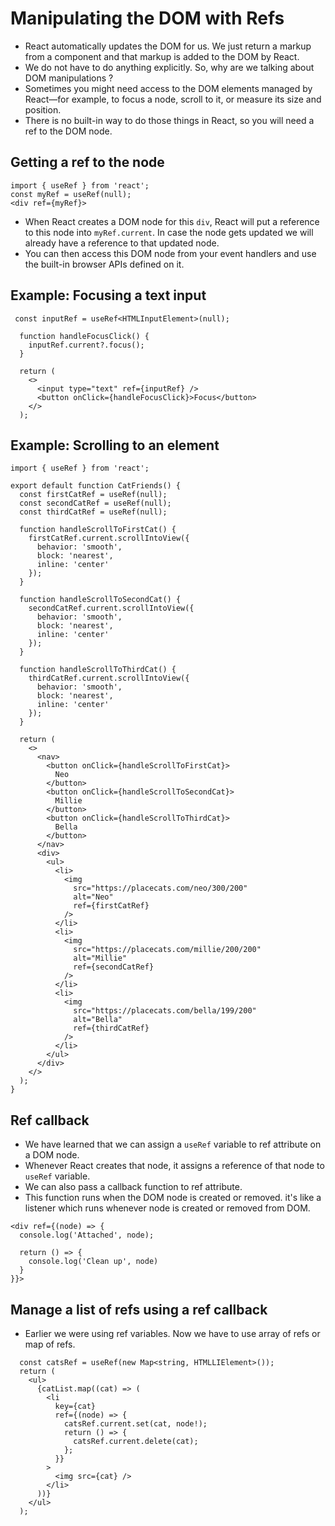 # Manipulating the DOM with Refs

- React automatically updates the DOM for us. We just return a markup from a component and that markup is added to the DOM by React.
- We do not have to do anything explicitly. So, why are we talking about DOM manipulations ?
- Sometimes you might need access to the DOM elements managed by React—for example, to focus a node, scroll to it, or measure its size and position. 
- There is no built-in way to do those things in React, so you will need a ref to the DOM node.


## Getting a ref to the node 

```tsx
import { useRef } from 'react';
const myRef = useRef(null);
<div ref={myRef}>
```
- When React creates a DOM node for this `div`, React will put a reference to this node into `myRef.current`. In case the node gets updated we will already have a reference to that updated node.
- You can then access this DOM node from your event handlers and use the built-in browser APIs defined on it.


## Example: Focusing a text input

```tsx
 const inputRef = useRef<HTMLInputElement>(null);

  function handleFocusClick() {
    inputRef.current?.focus();
  }

  return (
    <>
      <input type="text" ref={inputRef} />
      <button onClick={handleFocusClick}>Focus</button>
    </>
  );
```

## Example: Scrolling to an element

```tsx
import { useRef } from 'react';

export default function CatFriends() {
  const firstCatRef = useRef(null);
  const secondCatRef = useRef(null);
  const thirdCatRef = useRef(null);

  function handleScrollToFirstCat() {
    firstCatRef.current.scrollIntoView({
      behavior: 'smooth',
      block: 'nearest',
      inline: 'center'
    });
  }

  function handleScrollToSecondCat() {
    secondCatRef.current.scrollIntoView({
      behavior: 'smooth',
      block: 'nearest',
      inline: 'center'
    });
  }

  function handleScrollToThirdCat() {
    thirdCatRef.current.scrollIntoView({
      behavior: 'smooth',
      block: 'nearest',
      inline: 'center'
    });
  }

  return (
    <>
      <nav>
        <button onClick={handleScrollToFirstCat}>
          Neo
        </button>
        <button onClick={handleScrollToSecondCat}>
          Millie
        </button>
        <button onClick={handleScrollToThirdCat}>
          Bella
        </button>
      </nav>
      <div>
        <ul>
          <li>
            <img
              src="https://placecats.com/neo/300/200"
              alt="Neo"
              ref={firstCatRef}
            />
          </li>
          <li>
            <img
              src="https://placecats.com/millie/200/200"
              alt="Millie"
              ref={secondCatRef}
            />
          </li>
          <li>
            <img
              src="https://placecats.com/bella/199/200"
              alt="Bella"
              ref={thirdCatRef}
            />
          </li>
        </ul>
      </div>
    </>
  );
}

```

## Ref callback

- We have learned that we can assign a `useRef` variable to ref attribute on a DOM node.
- Whenever React creates that node, it assigns a reference of that node to `useRef` variable.
- We can also pass a callback function to ref attribute.
- This function runs when the DOM node is created or removed. it's like a listener which runs whenever node is created or removed from DOM.

```tsx
<div ref={(node) => {
  console.log('Attached', node);

  return () => {
    console.log('Clean up', node)
  }
}}>
```

## Manage a list of refs using a ref callback 

- Earlier we were using ref variables. Now we have to use array of refs or map of refs.

```tsx
  const catsRef = useRef(new Map<string, HTMLLIElement>());
  return (
    <ul>
      {catList.map((cat) => (
        <li
          key={cat}
          ref={(node) => {
            catsRef.current.set(cat, node!);
            return () => {
              catsRef.current.delete(cat);
            };
          }}
        >
          <img src={cat} />
        </li>
      ))}
    </ul>
  );
```
